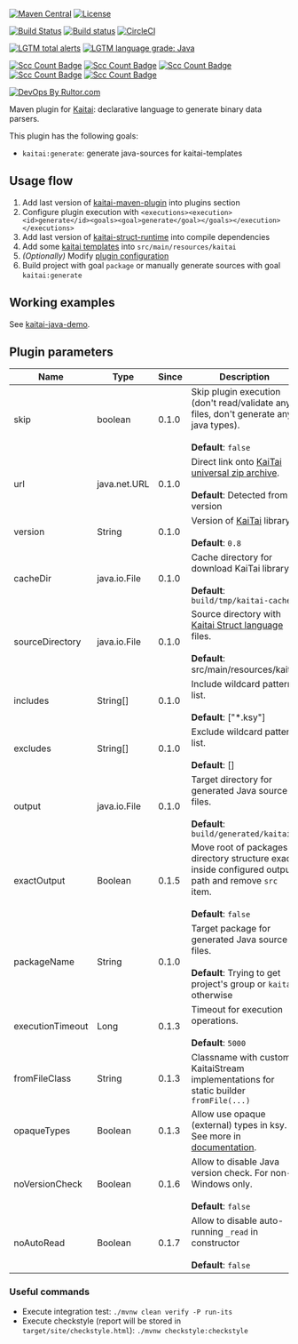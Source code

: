 [![Maven Central](https://maven-badges.herokuapp.com/maven-central/name.valery1707.kaitai/kaitai-maven-plugin/badge.svg)](https://maven-badges.herokuapp.com/maven-central/name.valery1707.kaitai/kaitai-maven-plugin)
[![License](https://img.shields.io/github/license/valery1707/kaitai-maven-plugin.svg)](http://opensource.org/licenses/MIT)

[![Build Status](https://travis-ci.org/valery1707/kaitai-maven-plugin.svg?branch=master)](https://travis-ci.org/valery1707/kaitai-maven-plugin)
[![Build status](https://ci.appveyor.com/api/projects/status/bbvjf5q9faru09xp/branch/master?svg=true)](https://ci.appveyor.com/project/valery1707/kaitai-maven-plugin/branch/master)
[![CircleCI](https://circleci.com/gh/valery1707/kaitai-maven-plugin/tree/master.svg?style=svg)](https://circleci.com/gh/valery1707/kaitai-maven-plugin/tree/master)

[![LGTM total alerts](https://img.shields.io/lgtm/alerts/g/valery1707/kaitai-maven-plugin.svg?logo=lgtm&logoWidth=18)](https://lgtm.com/projects/g/valery1707/kaitai-maven-plugin/alerts/)
[![LGTM language grade: Java](https://img.shields.io/lgtm/grade/java/g/valery1707/kaitai-maven-plugin.svg?logo=lgtm&logoWidth=18)](https://lgtm.com/projects/g/valery1707/kaitai-maven-plugin/context:java)

[![Scc Count Badge](https://sloc.xyz/github/valery1707/kaitai-maven-plugin/?category=code)](https://github.com/valery1707/kaitai-maven-plugin/)
[![Scc Count Badge](https://sloc.xyz/github/valery1707/kaitai-maven-plugin/?category=blanks)](https://github.com/valery1707/kaitai-maven-plugin/)
[![Scc Count Badge](https://sloc.xyz/github/valery1707/kaitai-maven-plugin/?category=lines)](https://github.com/valery1707/kaitai-maven-plugin/)
[![Scc Count Badge](https://sloc.xyz/github/valery1707/kaitai-maven-plugin/?category=comments)](https://github.com/valery1707/kaitai-maven-plugin/)
[![Scc Count Badge](https://sloc.xyz/github/valery1707/kaitai-maven-plugin/?category=cocomo)](https://github.com/valery1707/kaitai-maven-plugin/)

[![DevOps By Rultor.com](http://www.rultor.com/b/valery1707/kaitai-maven-plugin)](http://www.rultor.com/p/valery1707/kaitai-maven-plugin)

Maven plugin for [Kaitai](http://kaitai.io/): declarative language to generate binary data parsers.

This plugin has the following goals:
* `kaitai:generate`: generate java-sources for kaitai-templates

## Usage flow

1. Add last version of [kaitai-maven-plugin](https://maven-badges.herokuapp.com/maven-central/name.valery1707.kaitai/kaitai-maven-plugin) into plugins section
1. Configure plugin execution with `<executions><execution><id>generate</id><goals><goal>generate</goal></goals></execution></executions>`
1. Add last version of [kaitai-struct-runtime](https://maven-badges.herokuapp.com/maven-central/io.kaitai/kaitai-struct-runtime) into compile dependencies
1. Add some [kaitai templates](http://formats.kaitai.io/) into `src/main/resources/kaitai`
1. *(Optionally)* Modify [plugin configuration](#plugin-parameters)
1. Build project with goal `package` or manually generate sources with goal `kaitai:generate`

## Working examples

See [kaitai-java-demo](https://github.com/valery1707/kaitai-java-demo).

## Plugin parameters

| Name            | Type         | Since | Description                                                                                                             |
|-----------------|--------------|-------|-------------------------------------------------------------------------------------------------------------------------|
| skip            | boolean      | 0.1.0 | Skip plugin execution (don't read/validate any files, don't generate any java types).<br><br>**Default**: `false`       |
| url             | java.net.URL | 0.1.0 | Direct link onto [KaiTai universal zip archive](http://kaitai.io/#download).<br><br>**Default**: Detected from version  |
| version         | String       | 0.1.0 | Version of [KaiTai](http://kaitai.io/#download) library.<br><br>**Default**: `0.8`                                      |
| cacheDir        | java.io.File | 0.1.0 | Cache directory for download KaiTai library.<br><br>**Default**: `build/tmp/kaitai-cache`                               |
| sourceDirectory | java.io.File | 0.1.0 | Source directory with [Kaitai Struct language](http://formats.kaitai.io/) files.<br><br>**Default**: src/main/resources/kaitai |
| includes        | String[]     | 0.1.0 | Include wildcard pattern list.<br><br>**Default**: ["*.ksy"]                                                            |
| excludes        | String[]     | 0.1.0 | Exclude wildcard pattern list.<br><br>**Default**: []                                                                   |
| output          | java.io.File | 0.1.0 | Target directory for generated Java source files.<br><br>**Default**: `build/generated/kaitai`                          |
| exactOutput     | Boolean      | 0.1.5 | Move root of packages directory structure exact inside configured output path and remove `src` item.<br><br>**Default**: `false`|
| packageName     | String       | 0.1.0 | Target package for generated Java source files.<br><br>**Default**: Trying to get project's group or `kaitai` otherwise |
| executionTimeout| Long         | 0.1.3 | Timeout for execution operations.<br><br>**Default**: `5000` |
| fromFileClass   | String       | 0.1.3 | Classname with custom KaitaiStream implementations for static builder `fromFile(...)`|
| opaqueTypes     | Boolean      | 0.1.3 | Allow use opaque (external) types in ksy. See more in [documentation](http://doc.kaitai.io/user_guide.html#opaque-types).|
| noVersionCheck  | Boolean      | 0.1.6 | Allow to disable Java version check. For non-Windows only.<br><br>**Default**: `false`       |
| noAutoRead      | Boolean      | 0.1.7 | Allow to disable auto-running `_read` in constructor <br><br>**Default**: `false`       |

### Useful commands

* Execute integration test: `./mvnw clean verify -P run-its`
* Execute checkstyle (report will be stored in `target/site/checkstyle.html`): `./mvnw checkstyle:checkstyle`
